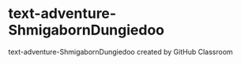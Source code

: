 # text-adventure-ShmigabornDungiedoo
text-adventure-ShmigabornDungiedoo created by GitHub Classroom
